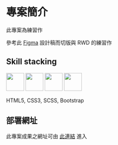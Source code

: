 # 專案簡介

此專案為練習作

參考此 [Figma](https://bit.ly/3nKHq0C) 設計稿而切版與 RWD 的練習作

## Skill stacking

<img width="48" height="48" src="https://cdn.worldvectorlogo.com/logos/html-1.svg">
<img width="48" height="48" src="https://worldvectorlogo.com/logos/css-3.svg">
<img width="48" height="48" src="https://worldvectorlogo.com/logos/sass-1.svg">
<img width="48" height="48" src="https://cdn.worldvectorlogo.com/logos/bootstrap-5-1.svg">

HTML5, CSS3, SCSS, Bootstrap


## 部署網址

此專案成果之網址可由 [此連結](https://redichen.github.io/ninjaMailSlicing/) 進入